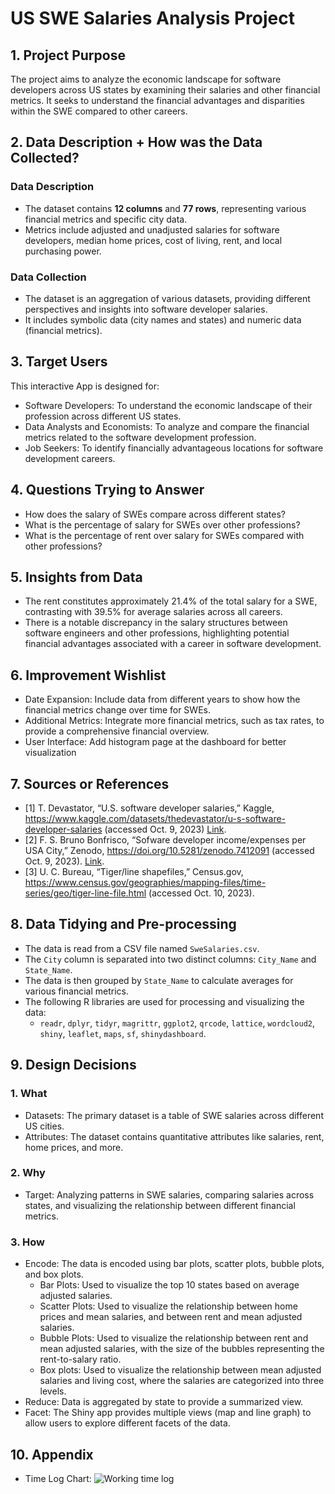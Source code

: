 # US SWE Salaries Analysis Project

## 1. Project Purpose
The project aims to analyze the economic landscape for software developers across US states by examining their salaries and other financial metrics. It seeks to understand the financial advantages and disparities within the SWE compared to other careers.

## 2. Data Description + How was the Data Collected?
### Data Description
- The dataset contains **12 columns** and **77 rows**, representing various financial metrics and specific city data.
- Metrics include adjusted and unadjusted salaries for software developers, median home prices, cost of living, rent, and local purchasing power.

### Data Collection
- The dataset is an aggregation of various datasets, providing different perspectives and insights into software developer salaries.
- It includes symbolic data (city names and states) and numeric data (financial metrics).

## 3. Target Users
This interactive App is designed for:
- Software Developers: To understand the economic landscape of their profession across different US states.
- Data Analysts and Economists: To analyze and compare the financial metrics related to the software development profession.
- Job Seekers: To identify financially advantageous locations for software development careers.

## 4. Questions Trying to Answer
- How does the salary of SWEs compare across different states?
- What is the percentage of salary for SWEs over other professions?
- What is the percentage of rent over salary for SWEs compared with other professions?


## 5. Insights from Data
- The rent constitutes approximately 21.4% of the total salary for a SWE, contrasting with 39.5% for average salaries across all careers.
- There is a notable discrepancy in the salary structures between software engineers and other professions, highlighting potential financial advantages associated with a career in software development.

## 6. Improvement Wishlist
- Date Expansion: Include data from different years to show how the financial metrics change over time for SWEs.
- Additional Metrics: Integrate more financial metrics, such as tax rates, to provide a comprehensive financial overview.
- User Interface: Add histogram page at the dashboard for better visualization

## 7. Sources or References
- [1] T. Devastator, “U.S. software developer salaries,” Kaggle, https://www.kaggle.com/datasets/thedevastator/u-s-software-developer-salaries (accessed Oct. 9, 2023) [Link](https://www.kaggle.com/datasets/thedevastator/u-s-software-developer-salaries). 
- [2] F. S. Bruno Bonfrisco, “Sofware developer income/expenses per USA City,” Zenodo, https://doi.org/10.5281/zenodo.7412091 (accessed Oct. 9, 2023).  [Link](https://doi.org/10.5281/zenodo.7412091).
- [3] U. C. Bureau, “Tiger/line shapefiles,” Census.gov, https://www.census.gov/geographies/mapping-files/time-series/geo/tiger-line-file.html (accessed Oct. 10, 2023). 

## 8. Data Tidying and Pre-processing
- The data is read from a CSV file named `SweSalaries.csv`.
- The `City` column is separated into two distinct columns: `City_Name` and `State_Name`.
- The data is then grouped by `State_Name` to calculate averages for various financial metrics.
- The following R libraries are used for processing and visualizing the data:
  - `readr`, `dplyr`, `tidyr`, `magrittr`, `ggplot2`, `qrcode`, `lattice`, `wordcloud2`, `shiny`, `leaflet`, `maps`, `sf`, `shinydashboard`.

## 9. Design Decisions

### 1. **What**
- Datasets: The primary dataset is a table of SWE salaries across different US cities.
- Attributes: The dataset contains quantitative attributes like salaries, rent, home prices, and more.

### 2. **Why**
- Target: Analyzing patterns in SWE salaries, comparing salaries across states, and visualizing the relationship between different financial metrics.

### 3. **How**
- Encode: The data is encoded using bar plots, scatter plots, bubble plots, and box plots.
  - Bar Plots: Used to visualize the top 10 states based on average adjusted salaries.
  - Scatter Plots: Used to visualize the relationship between home prices and mean salaries, and between rent and mean adjusted salaries.
  - Bubble Plots: Used to visualize the relationship between rent and mean adjusted salaries, with the size of the bubbles representing the rent-to-salary ratio.
  - Box plots: Used to visualize the relationship between mean adjusted salaries and living cost, where the salaries are categorized into three levels.
- Reduce: Data is aggregated by state to provide a summarized view.
- Facet: The Shiny app provides multiple views (map and line graph) to allow users to explore different facets of the data.

## 10. Appendix
- Time Log Chart:
![Working time log](https://github.com/Mark-Liao305/CSC324/assets/85295108/c71c14f9-a7f5-4492-ab87-b4ffe17dc412)
